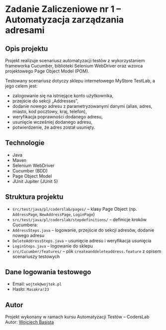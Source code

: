 # Zadanie Zaliczeniowe nr 1 – Automatyzacja zarządzania adresami

## Opis projektu

Projekt realizuje scenariusz automatyzacji testów z wykorzystaniem frameworka Cucumber, biblioteki Selenium WebDriver oraz wzorca projektowego Page Object Model (POM).

Testowany scenariusz dotyczy sklepu internetowego MyStore TestLab, a jego celem jest:

- zalogowanie się na istniejące konto użytkownika,
- przejście do sekcji „Addresses”,
- dodanie nowego adresu z parametryzowanymi danymi (alias, adres, miasto, kod pocztowy, kraj, telefon),
- weryfikacja poprawności dodanego adresu,
- usunięcie wcześniej dodanego adresu,
- potwierdzenie, że adres został usunięty.
    
## Technologie

- Java
- Maven
- Selenium WebDriver
- Cucumber (BDD)
- Page Object Model
- JUnit Jupiter (JUnit 5)

## Struktura projektu

- `src/test/java/pl/coderslab/pages/` – klasy Page Object (np. `AddressPage`, `NewAddressPage`, `LoginPage`)
- `src/test/java/pl/coderslab/stepdefinitions/` – definicje kroków Cucumbera:
- `AddressSteps.java` – logowanie, przejście do sekcji adresów, dodanie nowego adresu
- `DeleteAddressSteps.java` – usunięcie adresu i weryfikacja usunięcia
- `LoginSteps.java` – logowanie do sklepu
- `src/Cucumber/features/` – plik `createanddeleteaddress.feature` z opisem scenariuszy testowych

## Dane logowania testowego

- Email: `wojtek@wojtek.pl`
- Hasło: `Masakra!23`


## Autor

Projekt wykonany w ramach kursu Automatyzacji Testów – CodersLab  
Autor: [Wojciech Basista](https://github.com/Wojciech1337/ZadaniaZaliczeniowe01.git)
